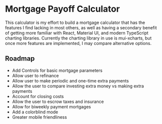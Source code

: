 # Mortgage Payoff Calculator



This calculator is my effort to build a mortgage calculator that has the features I find lacking in most others, as well as having a secondary benefit of getting more familiar with React, Material UI, and modern TypeScript charting libraries. Currently the charting library in use is mui-xcharts, but once more features are implemented, I may compare alternative options.
## Roadmap

- Add Controls for basic mortgage parameters
- Allow user to refinance
- Allow user to make periodic and one-time extra payments
- Allow the user to compare investing extra money vs making extra payments
- Account for closing costs
- Allow the user to escrow taxes and insurance
- Allow for biweekly payment mortgages
- Add a colorblind mode
- Greater mobile friendliness
